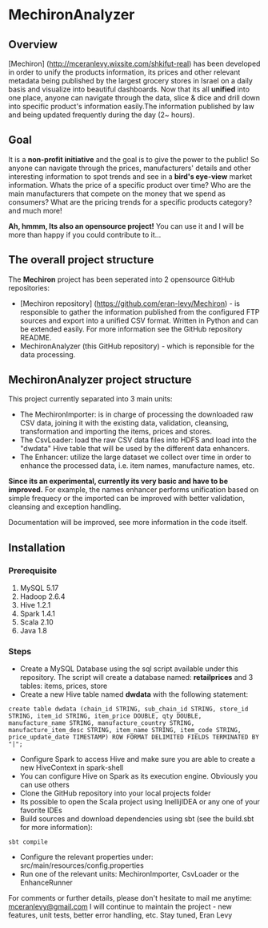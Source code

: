 # MechironAnalyzer
## Overview
[Mechiron] (http://mceranlevy.wixsite.com/shkifut-real) has been developed in order to unify the products information, its prices and other relevant metadata being published by the largest grocery stores in Israel on a daily basis and visualize into beautiful dashboards.
Now that its all **unified** into one place, anyone can navigate through the data, slice & dice and drill down into specific product's information easily.The information published by law and being updated frequently during the day (2~ hours). 

## Goal
It is a **non-profit initiative** and the goal is to give the power to the public! So anyone can navigate through the prices, manufacturers' details and other interesting information to spot trends and see in a **bird's eye-view** market information. 
Whats the price of a specific product over time?
Who are the main manufacturers that compete on the money that we spend as consumers?
What are the pricing trends for a specific products category?
and much more!

**Ah, hmmm, Its also an opensource project!** You can use it and I will be more than happy if you could contribute to it...

## The overall project structure
The **Mechiron** project has been seperated into 2 opensource GitHub repositories:
- [Mechiron repository] (https://github.com/eran-levy/Mechiron) - is responsible to gather the information published from the configured FTP sources and export into a unified CSV format. Written in Python and can be extended easily. For more information see the GitHub repository README.
- MechironAnalyzer (this GitHub repository) - which is reponsible for the data processing. 

## MechironAnalyzer project structure
This project currently separated into 3 main units:
- The MechironImporter: is in charge of processing the downloaded raw CSV data, joining it with the existing data, validation, cleansing, transformation and importing the items, prices and stores. 
- The CsvLoader: load the raw CSV data files into HDFS and load into the "dwdata" Hive table that will be used by the different data enhancers.
- The Enhancer: utilize the large dataset we collect over time in order to enhance the processed data, i.e. item names, manufacture names, etc. 

**Since its an experimental, currently its very basic and have to be improved.** For example, the names enhancer performs unification based on simple frequecy or the imported can be improved with better validation, cleansing and exception handling.

Documentation will be improved, see more information in the code itself.

## Installation
### Prerequisite
1. MySQL 5.17
2. Hadoop 2.6.4
3. Hive 1.2.1
4. Spark 1.4.1
5. Scala 2.10
6. Java 1.8

### Steps
* Create a MySQL Database using the sql script available under this repository. The script will create a database named: **retailprices** and 3 tables: items, prices, store 
* Create a new Hive table named **dwdata**  with the following statement:
```
create table dwdata (chain_id STRING, sub_chain_id STRING, store_id STRING, item_id STRING, item_price DOUBLE, qty DOUBLE, manufacture_name STRING, manufacture_country STRING, manufacture_item_desc STRING, item_name STRING, item_code STRING, price_update_date TIMESTAMP) ROW FORMAT DELIMITED FIELDS TERMINATED BY "|";
```
* Configure Spark to access Hive and make sure you are able to create a new HiveContext in spark-shell
* You can configure Hive on Spark as its execution engine. Obviously you can use others
* Clone the GitHub repository into your local projects folder
* Its possible to open the Scala project using InellijIDEA or any one of your favorite IDEs
* Build sources and download dependencies using sbt (see the build.sbt for more information):
```
sbt compile
```
* Configure the relevant properties under: src/main/resources/config.properties
* Run one of the relevant units: MechironImporter, CsvLoader or the EnhanceRunner

For comments or further details, please don't hesitate to mail me anytime: mceranlevy@gmail.com
I will continue to maintain the project - new features, unit tests, better error handling, etc.
Stay tuned,
Eran Levy

